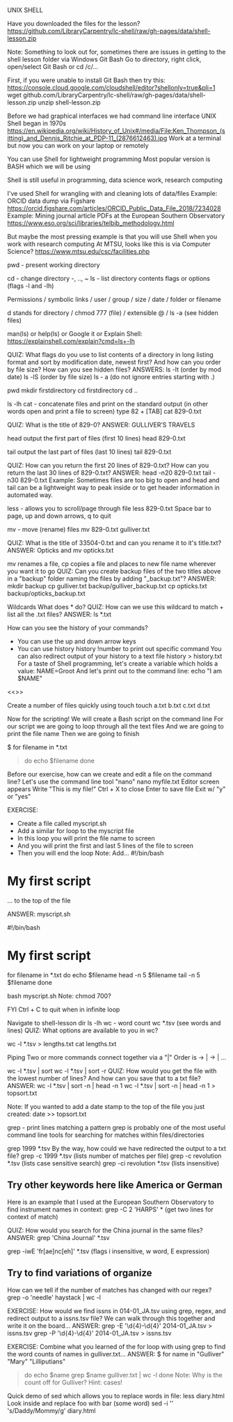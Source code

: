 
UNIX SHELL

Have you downloaded the files for the lesson?
https://github.com/LibraryCarpentry/lc-shell/raw/gh-pages/data/shell-lesson.zip

Note: Something to look out for, sometimes there are issues in getting to the shell lesson folder via Windows Git Bash
Go to directory, right click, open/select Git Bash or cd /c/...

First, if you were unable to install Git Bash then try this:
https://console.cloud.google.com/cloudshell/editor?shellonly=true&pli=1
wget github.com/LibraryCarpentry/lc-shell/raw/gh-pages/data/shell-lesson.zip
unzip shell-lesson.zip

Before we had graphical interfaces we had command line interface
UNIX Shell began in 1970s
https://en.wikipedia.org/wiki/History_of_Unix#/media/File:Ken_Thompson_(sitting)_and_Dennis_Ritchie_at_PDP-11_(2876612463).jpg
Work at a terminal but now you can work on your laptop or remotely

You can use Shell for lightweight programming
Most popular version is BASH which we will be using

Shell is still useful in programming, data science work, research computing

I've used Shell for wrangling with and cleaning lots of data/files
Example: ORCID data dump via Figshare 
https://orcid.figshare.com/articles/ORCID_Public_Data_File_2018/7234028
Example: Mining journal article PDFs at the European Southern Observatory
https://www.eso.org/sci/libraries/telbib_methodology.html

But maybe the most pressing example is that you will use Shell when you work with research computing
At MTSU, looks like this is via Computer Science?
https://www.mtsu.edu/csc/facilities.php

pwd - present working directory

cd - change directory
-, .., ~
ls - list directory contents
	flags or options  (flags -l and -lh)

Permissions / symbolic links / user / group / size / date / folder or filename

d stands for directory / chmod 777 (file) / extensible @ / ls -a (see hidden files)

man(ls) or help(ls) or Google it or Explain Shell:
https://explainshell.com/explain?cmd=ls+-lh


QUIZ:
What flags do you use to list contents of a directory in long listing format and sort by modification date, newest first?
And how can you order by file size?
How can you see hidden files?
ANSWERS:
ls -lt (order by mod date)
ls -lS (order by file size)
ls - a (do not ignore entries starting with .)


pwd
mkdir firstdirectory
cd firstdirectory
cd ..

ls -lh
cat - concatenate files and print on the standard output 
(in other words open and print a file to screen)
type 82 + [TAB]
cat 829-0.txt


QUIZ:
What is the title of 829-0?
ANSWER:
GULLIVER’S TRAVELS

head 
output the first part of files (first 10 lines)
head 829-0.txt

tail
output the last part of files (last 10 lines)
tail 829-0.txt


QUIZ:
How can you return the first 20 lines of 829-0.txt?
How can you return the last 30 lines of 829-0.txt?
ANSWER:
head -n20 829-0.txt
tail -n30 829-0.txt
Example: Sometimes files are too big to open and head and tail can be a lightweight way 
to peak inside or to get header information in automated way.

less - allows you to scroll/page through file
less 829-0.txt
Space bar to page, up and down arrows, q to quit

mv - move (rename) files
mv 829-0.txt gulliver.txt


QUIZ:
What is the title of 33504-0.txt and can you rename it to it's title.txt?
ANSWER:
Opticks and mv opticks.txt


mv renames a file, cp copies a file and places to new file name wherever you want it to go
QUIZ:
Can you create backup files of the two titles above in a "backup" folder naming the files by adding "_backup.txt"?
ANSWER:
mkdir backup
cp gulliver.txt backup/gulliver_backup.txt
cp opticks.txt backup/opticks_backup.txt


Wildcards
What does * do?
QUIZ:
How can we use this wildcard to match + list all the .txt files?
ANSWER:
ls *.txt


How can you see the history of your commands?
- You can use the up and down arrow keys
- You can use history
	history !number to print out specific command
You can also redirect output of your history to a text file
	history > history.txt
For a taste of Shell programming, let's create a variable which holds a value:
	NAME=Groot
And let's print out to the command line:
	echo "I am $NAME"

<<<BREAK>>>

Create a number of files quickly using touch
touch a.txt b.txt c.txt d.txt

Now for the scripting!
We will create a Bash script on the command line
For our script we are going to loop through all the text files
And we are going to print the file name
Then we are going to finish

$ for filename in *.txt
> do
>    echo $filename
> done

Before our exercise, how can we create and edit a file on the command line?
Let's use the command line tool "nano"
nano myfile.txt
Editor screen appears
Write "This is my file!"
Ctrl + X to close
Enter to save file
Exit w/ "y" or "yes"


EXERCISE:
- Create a file called myscript.sh
- Add a similar for loop to the myscript file
- In this loop you will print the file name to screen
- And you will print the first and last 5 lines of the file to screen
- Then you will end the loop
Note: Add...
#!/bin/bash
# My first script
... to the top of the file

ANSWER:
myscript.sh

#!/bin/bash
# My first script
for filename in *.txt
do
  echo $filename
  head -n 5 $filename
  tail -n 5 $filename
done

bash myscript.sh
Note: chmod 700?


FYI Ctrl + C to quit when in infinite loop


Navigate to shell-lesson dir
ls -lh
wc - word count
wc *.tsv (see words and lines)
QUIZ:
What options are available to you in wc?


wc -l *.tsv > lengths.txt
cat lengths.txt

Piping
Two or more commands connect together via a "|"
Order is <command> -> | <command> -> | ...

wc -l *.tsv | sort
wc -l *.tsv | sort -r
QUIZ:
How would you get the file with the lowest number of lines?
And how can you save that to a txt file?
ANSWER:
wc -l *.tsv | sort -n | head -n 1
wc -l *.tsv | sort -n | head -n 1 > topsort.txt

Note: If you wanted to add a date stamp to the top of the file you just created:
date >> topsort.txt


grep - print lines matching a pattern
grep is probably one of the most useful command line tools for searching for matches within files/directories

grep 1999 *.tsv
By the way, how could we have redirected the output to a txt file?
grep -c 1999 *.tsv (lists number of matches per file)
grep -c revolution *.tsv (lists case sensitive search)
grep -ci revolution *.tsv (lists insensitive)
## Try other keywords here like America or German

Here is an example that I used at the European Southern Observatory to find instrument names in context:
grep -C 2 'HARPS' * (get two lines for context of match)

QUIZ:
How would you search for the China journal in the same files?
ANSWER:
grep 'China Journal' *.tsv


grep -iwE 'fr[ae]nc[eh]' *.tsv (flags i insensitive, w word, E expression)
## Try to find variations of organize
How can we tell if the number of matches has changed with our regex?
grep -o 'needle' haystack | wc -l


EXERCISE:
How would we find issns in 014-01_JA.tsv using grep, regex, and redirect output to a issns.tsv file?
We can walk through this together and write it on the board...
ANSWER:
grep -E '\d{4}-\d{4}' 2014-01_JA.tsv > issns.tsv
grep -P '\d{4}-\d{4}' 2014-01_JA.tsv > issns.tsv


EXERCISE:
Combine what you learned of the for loop with using grep to find the word counts of names in gulliver.txt...
ANSWER:
$ for name in "Gulliver" "Mary" "Lilliputians"
> do
>    echo $name
>    grep $name gulliver.txt | wc -l
> done
Note: Why is the count off for Gulliver? Hint: cases!

Quick demo of sed which allows you to replace words in file:
less diary.html
Look inside and replace foo with bar (some word)
sed -i '' 's/Daddy/Mommy/g' diary.html

